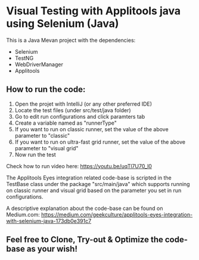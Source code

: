 # Visual Testing with Applitools java using Selenium (Java)
This is a Java Mevan project with the dependencies:
  - Selenium
  - TestNG
  - WebDriverManager
  - Applitools

## How to run the code:
1. Open the projet with IntelliJ (or any other preferred IDE)
2. Locate the test files (under src/test/java folder)
3. Go to edit run configurations and click paramters tab
4. Create a variable named as "runnerType"
5. If you want to run on classic runner, set the value of the above parameter to "classic"
6. If you want to run on ultra-fast grid runner, set the value of the above parameter to "visual grid"
7. Now run the test

Check how to run video here: https://youtu.be/uqTl7U70_l0

The Applitools Eyes integration related code-base is scripted in the TestBase class under the package "src/main/java" which supports running on classic runner and visual grid based on the parameter you set in run configurations.

A descriptive explanation about the code-base can be found on Medium.com: https://medium.com/geekculture/applitools-eyes-integration-with-selenium-java-173db0e391c7

## Feel free to Clone, Try-out & Optimize the code-base as your wish!
